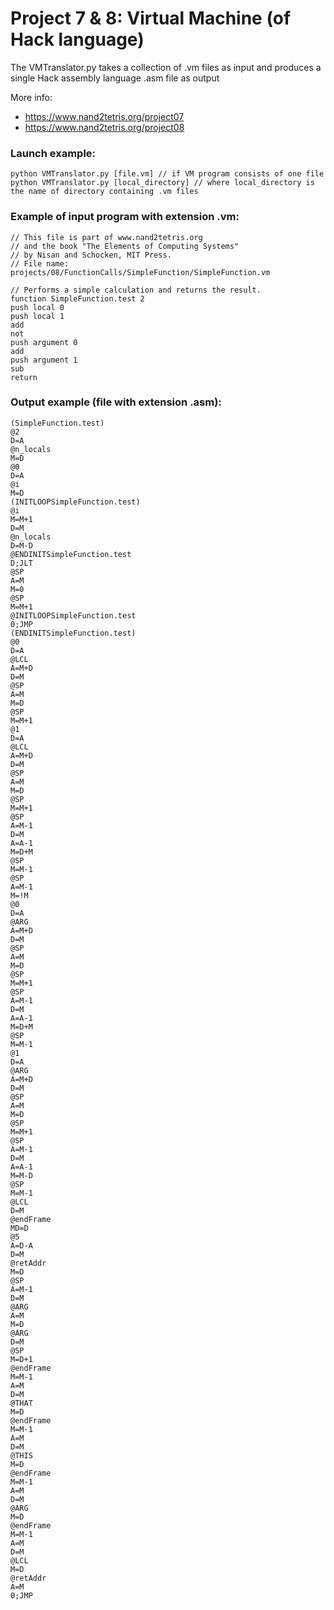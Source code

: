 # Project 7 & 8: Virtual Machine (of Hack language)
The VMTranslator.py takes a collection of .vm files as input and produces a single Hack assembly language .asm file as output

More info:  
* https://www.nand2tetris.org/project07
* https://www.nand2tetris.org/project08

### Launch example:
```
python VMTranslator.py [file.vm] // if VM program consists of one file
python VMTranslator.py [local_directory] // where local_directory is the name of directory containing .vm files

```

### Example of input program with extension .vm:
```
// This file is part of www.nand2tetris.org
// and the book "The Elements of Computing Systems"
// by Nisan and Schocken, MIT Press.
// File name: projects/08/FunctionCalls/SimpleFunction/SimpleFunction.vm

// Performs a simple calculation and returns the result.
function SimpleFunction.test 2
push local 0
push local 1
add
not
push argument 0
add
push argument 1
sub
return
```

### Output example (file with extension .asm):
```
(SimpleFunction.test)
@2
D=A
@n_locals
M=D
@0
D=A
@i
M=D
(INITLOOPSimpleFunction.test)
@i
M=M+1
D=M
@n_locals
D=M-D
@ENDINITSimpleFunction.test
D;JLT
@SP
A=M
M=0
@SP
M=M+1
@INITLOOPSimpleFunction.test
0;JMP
(ENDINITSimpleFunction.test)
@0
D=A
@LCL
A=M+D
D=M
@SP
A=M
M=D
@SP
M=M+1
@1
D=A
@LCL
A=M+D
D=M
@SP
A=M
M=D
@SP
M=M+1
@SP
A=M-1
D=M
A=A-1
M=D+M
@SP
M=M-1
@SP
A=M-1
M=!M
@0
D=A
@ARG
A=M+D
D=M
@SP
A=M
M=D
@SP
M=M+1
@SP
A=M-1
D=M
A=A-1
M=D+M
@SP
M=M-1
@1
D=A
@ARG
A=M+D
D=M
@SP
A=M
M=D
@SP
M=M+1
@SP
A=M-1
D=M
A=A-1
M=M-D
@SP
M=M-1
@LCL
D=M
@endFrame
MD=D
@5
A=D-A
D=M
@retAddr
M=D
@SP
A=M-1
D=M
@ARG
A=M
M=D
@ARG
D=M
@SP
M=D+1
@endFrame
M=M-1
A=M
D=M
@THAT
M=D
@endFrame
M=M-1
A=M
D=M
@THIS
M=D
@endFrame
M=M-1
A=M
D=M
@ARG
M=D
@endFrame
M=M-1
A=M
D=M
@LCL
M=D
@retAddr
A=M
0;JMP

```

